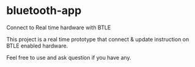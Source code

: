 # bluetooth-app
Connect to Real time hardware with BTLE

This project is a real time prototype that connect & update instruction on
BTLE enabled hardware.

Feel free to use and ask question if you have any.
